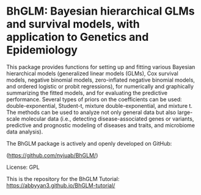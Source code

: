 # BhGLM: Bayesian hierarchical GLMs and survival models, with application to Genetics and Epidemiology 

This package provides functions for setting up and fitting various Bayesian hierarchical models (generalized linear models (GLMs), Cox survival models, negative binomial models, zero-inflated negative binomial models, and ordered logistic or probit regressions), for numerically and graphically summarizing the fitted models, and for evaluating the predictive performance. Several types of priors on the coefficients can be used: double-exponential, Student-t, mixture double-exponential, and mixture t. The methods can be used to analyze not only general data but also large-scale molecular data (i.e., detecting disease-associated genes or variants, predictive and prognostic modeling of diseases and traits, and microbiome data analysis).
       
The BhGLM package is actively and openly developed on GitHub: 

(https://github.com/nyiuab/BhGLM/)

License: GPL

This is the repository for the BhGLM Tutorial: https://abbyyan3.github.io/BhGLM-tutorial/

